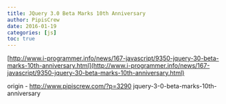 ```yaml
---
title: JQuery 3.0 Beta Marks 10th Anniversary
author: PipisCrew
date: 2016-01-19
categories: [js]
toc: true
---
```


[http://www.i-programmer.info/news/167-javascript/9350-jquery-30-beta-marks-10th-anniversary.html](http://www.i-programmer.info/news/167-javascript/9350-jquery-30-beta-marks-10th-anniversary.html)

origin - http://www.pipiscrew.com/?p=3290 jquery-3-0-beta-marks-10th-anniversary